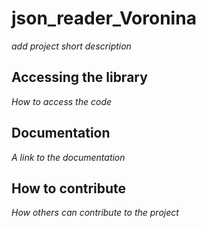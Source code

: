 # json_reader_Voronina

*add project short description*

## Accessing the library

*How to access the code*

## Documentation

*A link to the documentation*

## How to contribute

*How others can contribute to the project*